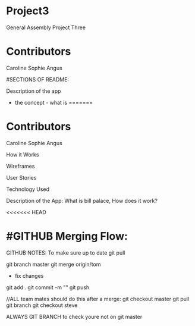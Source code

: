 # Project3
General Assembly Project Three
# Contributors
Caroline
Sophie
Angus

#SECTIONS OF README:

Description of the app
- the concept - what is 
=======
# Contributors
Caroline
Sophie
Angus 

How it Works

Wireframes

User Stories

Technology Used

Description of the App: What is bill palace, How does it work?

<<<<<<< HEAD

#GITHUB Merging Flow:
=======
GITHUB NOTES:
To make sure up to date
git pull

git branch master
git merge origin/tom

- fix changes

git add . 
git commit -m ""
git push 


//ALL team mates should do this after a merge:
git checkout master
git pull
git branch
git checkout steve

ALWAYS GIT BRANCH to check youre not on git master


